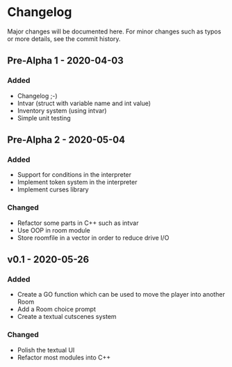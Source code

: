 # Changelog
Major changes will be documented here. For minor changes such as typos or more details, see the commit history.

## Pre-Alpha 1 - 2020-04-03

### Added

* Changelog ;-)
* Intvar (struct with variable name and int value)
* Inventory system (using intvar)
* Simple unit testing

## Pre-Alpha 2 - 2020-05-04

### Added

* Support for conditions in the interpreter
* Implement token system in the interpreter
* Implement curses library

### Changed

* Refactor some parts in C++ such as intvar
* Use OOP in room module
* Store roomfile in a vector in order to reduce drive I/O

## v0.1 - 2020-05-26

### Added

* Create a GO function which can be used to move the player into another Room
* Add a Room choice prompt
* Create a textual cutscenes system

### Changed

* Polish the textual UI
* Refactor most modules into C++
